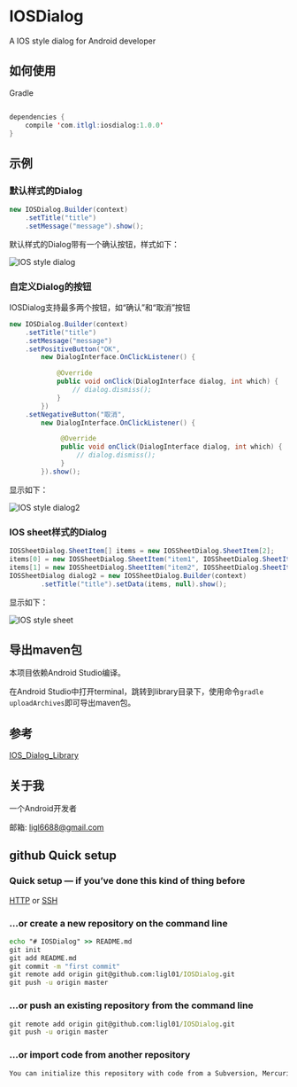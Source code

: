 # IOSDialog
A IOS style dialog for Android developer

## 如何使用
Gradle
```java

dependencies {
    compile 'com.itlgl:iosdialog:1.0.0'
}
```

## 示例
### 默认样式的Dialog
```java
new IOSDialog.Builder(context)
    .setTitle("title")
    .setMessage("message").show();
```
默认样式的Dialog带有一个确认按钮，样式如下：

![IOS style dialog](https://github.com/ligl01/IOSDialog/raw/master/example/screenshot/device-2017-04-10-112933.png)

### 自定义Dialog的按钮
IOSDialog支持最多两个按钮，如“确认”和“取消”按钮
```java
new IOSDialog.Builder(context)
    .setTitle("title")
    .setMessage("message")
    .setPositiveButton("OK",
        new DialogInterface.OnClickListener() {

            @Override
            public void onClick(DialogInterface dialog, int which) {
                // dialog.dismiss();
            }
        })
    .setNegativeButton("取消",
        new DialogInterface.OnClickListener() {

             @Override
             public void onClick(DialogInterface dialog, int which) {
                 // dialog.dismiss();
             }
        }).show();
```
显示如下：

![IOS style dialog2](https://github.com/ligl01/IOSDialog/raw/master/example/screenshot/device-2017-04-10-113008.png)

### IOS sheet样式的Dialog
```java
IOSSheetDialog.SheetItem[] items = new IOSSheetDialog.SheetItem[2];
items[0] = new IOSSheetDialog.SheetItem("item1", IOSSheetDialog.SheetItem.RED);
items[1] = new IOSSheetDialog.SheetItem("item2", IOSSheetDialog.SheetItem.BLUE);
IOSSheetDialog dialog2 = new IOSSheetDialog.Builder(context)
        .setTitle("title").setData(items, null).show();
```
显示如下：

![IOS style sheet](https://github.com/ligl01/IOSDialog/raw/master/example/screenshot/device-2017-04-10-113032.png)

## 导出maven包
本项目依赖Android Studio编译。

在Android Studio中打开terminal，跳转到library目录下，使用命令`gradle uploadArchives`即可导出maven包。

## 参考
[IOS_Dialog_Library](https://github.com/zhangjoey1984/IOS_Dialog_Library)

## 关于我
一个Android开发者

邮箱: ligl6688@gmail.com

## github Quick setup

### Quick setup — if you’ve done this kind of thing before

[HTTP](https://github.com/ligl01/IOSDialog.git) or [SSH](git@github.com:ligl01/IOSDialog.git)

### …or create a new repository on the command line

```cmd
echo "# IOSDialog" >> README.md
git init
git add README.md
git commit -m "first commit"
git remote add origin git@github.com:ligl01/IOSDialog.git
git push -u origin master
```

### …or push an existing repository from the command line

```cmd
git remote add origin git@github.com:ligl01/IOSDialog.git
git push -u origin master
```

### …or import code from another repository

```cmd
You can initialize this repository with code from a Subversion, Mercurial, or TFS project.
```

